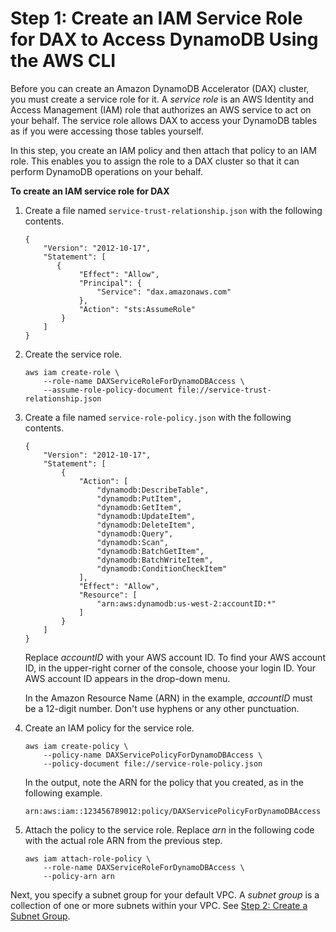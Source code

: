 # Step 1: Create an IAM Service Role for DAX to Access DynamoDB Using the AWS CLI<a name="DAX.create-cluster.cli.create-service-role"></a>

Before you can create an Amazon DynamoDB Accelerator \(DAX\) cluster, you must create a service role for it\. A *service role* is an AWS Identity and Access Management \(IAM\) role that authorizes an AWS service to act on your behalf\. The service role allows DAX to access your DynamoDB tables as if you were accessing those tables yourself\. 

In this step, you create an IAM policy and then attach that policy to an IAM role\. This enables you to assign the role to a DAX cluster so that it can perform DynamoDB operations on your behalf\.

**To create an IAM service role for DAX**

1. Create a file named `service-trust-relationship.json` with the following contents\.

   ```
   {
       "Version": "2012-10-17",
       "Statement": [
          {
               "Effect": "Allow",
               "Principal": {
                   "Service": "dax.amazonaws.com"
               },
               "Action": "sts:AssumeRole"
           }
       ]
   }
   ```

1. Create the service role\.

   ```
   aws iam create-role \
       --role-name DAXServiceRoleForDynamoDBAccess \
       --assume-role-policy-document file://service-trust-relationship.json
   ```

1. Create a file named `service-role-policy.json` with the following contents\.

   ```
   {
       "Version": "2012-10-17",
       "Statement": [
           {
               "Action": [
                   "dynamodb:DescribeTable",
                   "dynamodb:PutItem",
                   "dynamodb:GetItem",
                   "dynamodb:UpdateItem",
                   "dynamodb:DeleteItem",
                   "dynamodb:Query",
                   "dynamodb:Scan",
                   "dynamodb:BatchGetItem",
                   "dynamodb:BatchWriteItem",
                   "dynamodb:ConditionCheckItem"
               ],
               "Effect": "Allow",
               "Resource": [
                   "arn:aws:dynamodb:us-west-2:accountID:*"
               ]
           }
       ]
   }
   ```

   Replace *accountID* with your AWS account ID\. To find your AWS account ID, in the upper\-right corner of the console, choose your login ID\. Your AWS account ID appears in the drop\-down menu\. 

   In the Amazon Resource Name \(ARN\) in the example, *accountID* must be a 12\-digit number\. Don't use hyphens or any other punctuation\.

1. Create an IAM policy for the service role\.

   ```
   aws iam create-policy \
       --policy-name DAXServicePolicyForDynamoDBAccess \
       --policy-document file://service-role-policy.json
   ```

   In the output, note the ARN for the policy that you created, as in the following example\.

   `arn:aws:iam::123456789012:policy/DAXServicePolicyForDynamoDBAccess`

1. Attach the policy to the service role\. Replace *arn* in the following code with the actual role ARN from the previous step\.

   ```
   aws iam attach-role-policy \
       --role-name DAXServiceRoleForDynamoDBAccess \
       --policy-arn arn
   ```

Next, you specify a subnet group for your default VPC\. A *subnet group* is a collection of one or more subnets within your VPC\. See [Step 2: Create a Subnet Group](DAX.create-cluster.cli.create-subnet-group.md)\.